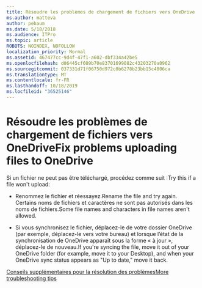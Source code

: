 ```yaml
---
title: Résoudre les problèmes de chargement de fichiers vers OneDrive
ms.author: matteva
author: pebaum
ms.date: 5/18/2018
ms.audience: ITPro
ms.topic: article
ROBOTS: NOINDEX, NOFOLLOW
localization_priority: Normal
ms.assetid: 467477cc-9d4f-47f1-a602-dbf334a42be5
ms.openlocfilehash: d06445cf609b70e83701699082c43203270a0962
ms.sourcegitcommit: 037331d71f06750d972c0b6278b23bb15c4806ca
ms.translationtype: MT
ms.contentlocale: fr-FR
ms.lasthandoff: 10/18/2019
ms.locfileid: "36525146"
---
```

# <a name="fix-problems-uploading-files-to-onedrive"></a><span data-ttu-id="60aa6-102">Résoudre les problèmes de chargement de fichiers vers OneDrive</span><span class="sxs-lookup"><span data-stu-id="60aa6-102">Fix problems uploading files to OneDrive</span></span>

<span data-ttu-id="60aa6-103">Si un fichier ne peut pas être téléchargé, procédez comme suit :</span><span class="sxs-lookup"><span data-stu-id="60aa6-103">Try this if a file won't upload:</span></span>
  
- <span data-ttu-id="60aa6-104">Renommez le fichier et réessayez.</span><span class="sxs-lookup"><span data-stu-id="60aa6-104">Rename the file and try again.</span></span> <span data-ttu-id="60aa6-105">Certains noms de fichiers et caractères ne sont pas autorisés dans les noms de fichiers.</span><span class="sxs-lookup"><span data-stu-id="60aa6-105">Some file names and characters in file names aren't allowed.</span></span> 
    
- <span data-ttu-id="60aa6-106">Si vous synchronisez le fichier, déplacez-le de votre dossier OneDrive (par exemple, déplacez-le vers votre bureau) et lorsque l’état de la synchronisation de OneDrive apparaît sous la forme « à jour », déplacez-le de nouveau.</span><span class="sxs-lookup"><span data-stu-id="60aa6-106">If you're syncing the file, move it out of your OneDrive folder (for example, move it to your Desktop), and when your OneDrive sync status appears as "Up to date," move it back.</span></span> 
    
[<span data-ttu-id="60aa6-107">Conseils supplémentaires pour la résolution des problèmes</span><span class="sxs-lookup"><span data-stu-id="60aa6-107">More troubleshooting tips</span></span>](https://go.microsoft.com/fwlink/?linkid=873155)
  


